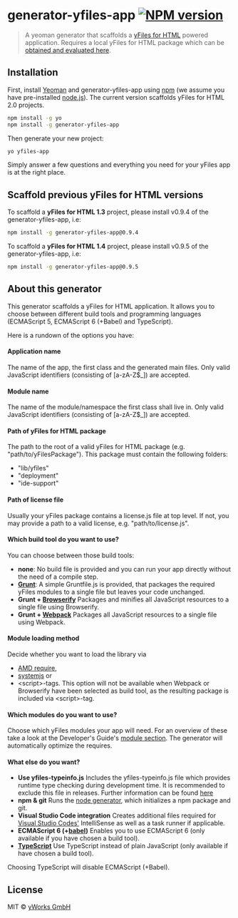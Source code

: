 # generator-yfiles-app [![NPM version][npm-image]][npm-url]
> A yeoman generator that scaffolds a [yFiles for HTML](http://www.yworks.com/yfileshtml) powered application. Requires a local yFiles for HTML package which can be [obtained and evaluated here](https://www.yworks.com/products/yfiles-for-html/evaluate).

## Installation

First, install [Yeoman](http://yeoman.io) and generator-yfiles-app using [npm](https://www.npmjs.com/) (we assume you have pre-installed [node.js](https://nodejs.org/)). 
The current version scaffolds yFiles for HTML 2.0 projects.

```bash
npm install -g yo
npm install -g generator-yfiles-app
```

Then generate your new project:

```bash
yo yfiles-app
```

Simply answer a few questions and everything you need for your yFiles app is at the right place.

## Scaffold previous yFiles for HTML versions

To scaffold a **yFiles for HTML 1.3** project, please install v0.9.4 of the generator-yfiles-app, i.e:

```bash
npm install -g generator-yfiles-app@0.9.4
```

To scaffold a **yFiles for HTML 1.4** project, please install v0.9.5 of the generator-yfiles-app, i.e:

```bash
npm install -g generator-yfiles-app@0.9.5
```

## About this generator

This generator scaffolds a yFiles for HTML application. It allows you to choose between different build tools and programming languages (ECMAScript 5, ECMAScript 6 (+Babel) and TypeScript).

Here is a rundown of the options you have:

#### Application name
The name of the app, the first class and the generated main files. Only valid JavaScript identifiers (consisting of \[a-zA-Z$_]) are accepted.

#### Module name
The name of the module/namespace the first class shall live in. Only valid JavaScript identifiers (consisting of \[a-zA-Z$_]) are accepted.

#### Path of yFiles for HTML package
The path to the root of a valid yFiles for HTML package (e.g. "path/to/yFilesPackage"). This package must contain the following folders: 
 * "lib/yfiles"
 * "deployment"
 * "ide-support"

#### Path of license file
Usually your yFiles package contains a license.js file at top level. If not, you may provide a path to a valid license, e.g. "path/to/license.js".

#### Which build tool do you want to use?
You can choose between those build tools:
 * **none**: No build file is provided and you can run your app directly without the need of a compile step.
 * **[Grunt](http://gruntjs.com/)**: A simple Gruntfile.js is provided, that packages the required yFiles modules to a single file but leaves your code unchanged.
 * **Grunt + [Browserify](http://browserify.org/)** Packages and minifies all JavaScript resources to a single file using Browserify.
 * **Grunt + [Webpack](https://github.com/webpack/webpack)** Packages all JavaScript resources to a single file using Webpack.

#### Module loading method
Decide whether you want to load the library via
 * [AMD require](http://requirejs.org/docs/whyamd.html),
 * [systemjs](https://github.com/systemjs/systemjs) or
 * \<script\>-tags.
This option will not be available when Webpack or Browserify have been selected as build tool, as the resulting package is included via \<script\>-tag.

#### Which modules do you want to use?
Choose which yFiles modules your app will need. For an overview of these take a look at the Developer's Guide's [module section](http://docs.yworks.com/yfileshtmlv2/index.html#/dguide/modules).
The generator will automatically optimize the requires.

#### What else do you want?
 * **Use yfiles-typeinfo.js** Includes the yfiles-typeinfo.js file which provides runtime type checking during development time. It is recommended to exclude this file in releases.
Further information can be found [here](http://docs.yworks.com/yfileshtmlv2/index.html#/dguide/DevelopmentSupport#DevelopmentSupport-Checks)
 * **npm & git** Runs the [node generator](https://github.com/yeoman/generator-node), which initializes a npm package and git.
 * **Visual Studio Code integration** Creates additional files required for [Visual Studio Codes'](https://code.visualstudio.com/) IntelliSense as well as a task runner if applicable.
 * **ECMAScript 6 (+[babel](https://babeljs.io/))** Enables you to use ECMAScript 6 (only available if you have chosen a build tool).
 * **[TypeScript](http://www.typescriptlang.org/)** Use TypeScript instead of plain JavaScript (only available if have chosen a build tool).

Choosing TypeScript will disable ECMAScript (+Babel).

## License
MIT © [yWorks GmbH](http://www.yworks.com)


[npm-image]: https://badge.fury.io/js/generator-yfiles-app.svg
[npm-url]: https://npmjs.org/package/generator-yfiles-app
